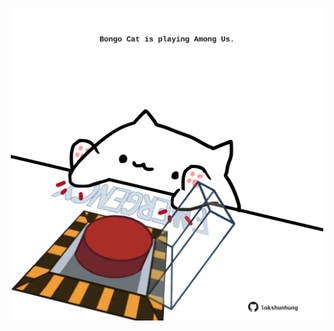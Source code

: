 <!-- built at 25/02/2025, 15:00:41 UTC -->
<p align="center">
  <img width="500" height="500" src="./ReadmeImage.svg">
</p>
